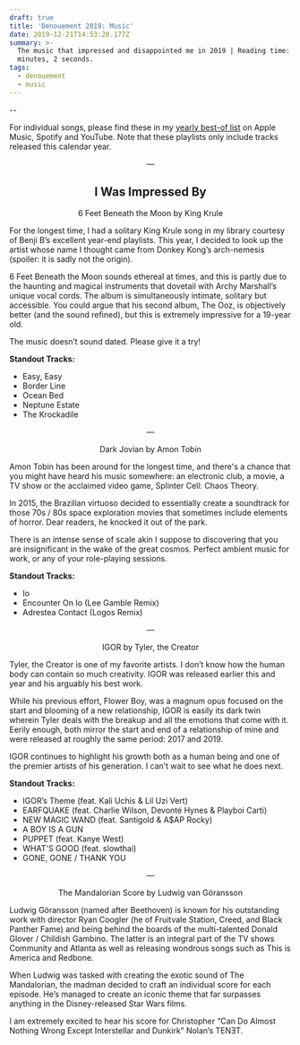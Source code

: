 ```yaml
---
draft: true
title: 'Denouement 2019: Music'
date: 2019-12-21T14:53:20.177Z
summary: >-
  The music that impressed and disappointed me in 2019 | Reading time: 8
  minutes, 2 seconds.
tags:
  - denouement
  - music
---
```

\--

For individual songs, please find these in my [yearly best-of list](https://blog.iamedson.com/posts/denouement-2019:-interlude/) on Apple Music, Spotify and YouTube. Note that these playlists only include tracks released this calendar year.

<p align="center"> — </p>

<h2 style="text-align: center;">I Was Impressed By</h2>

<figcaption style="text-align: center;">6 Feet Beneath the Moon by King Krule</figcaption>

For the longest time, I had a solitary King Krule song in my library courtesy of Benji B’s excellent year-end playlists. This year, I decided to look up the artist whose name I thought came from Donkey Kong’s arch-nemesis (spoiler: it is sadly not the origin). 

6 Feet Beneath the Moon sounds ethereal at times, and this is partly due to the haunting and magical instruments that dovetail with Archy Marshall’s unique vocal cords. The album is simultaneously intimate, solitary but accessible. You could argue that his second album, The Ooz, is objectively better (and the sound refined), but this is extremely impressive for a 19-year old.

The music doesn’t sound dated. Please give it a try!

**Standout Tracks:**

* Easy, Easy
* Border Line
* Ocean Bed
* Neptune Estate
* The Krockadile

<p align="center"> — </p>

<figcaption style="text-align: center;">Dark Jovian by Amon Tobin</figcaption>

Amon Tobin has been around for the longest time, and there's a chance that you might have heard his music somewhere: an electronic club, a movie, a TV show or the acclaimed video game, Splinter Cell: Chaos Theory.

In 2015, the Brazilian virtuoso decided to essentially create a soundtrack for those 70s / 80s space exploration movies that sometimes include elements of horror. Dear readers, he knocked it out of the park.

There is an intense sense of scale akin I suppose to discovering that you are insignificant in the wake of the great cosmos. Perfect ambient music for work, or any of your role-playing sessions.

**Standout Tracks:**

* Io
* Encounter On Io (Lee Gamble Remix)
* Adrestea Contact (Logos Remix)

<p align="center"> — </p>

<figcaption style="text-align: center;">IGOR by Tyler, the Creator</figcaption>

Tyler, the Creator is one of my favorite artists. I don’t know how the human body can contain so much creativity. IGOR was released earlier this and year and his arguably his best work.

While his previous effort, Flower Boy,  was a magnum opus focused on the start and blooming of a new relationship, IGOR is easily its dark twin wherein Tyler deals with the breakup and all the emotions that come with it. Eerily enough, both mirror the start and end of a relationship of mine and were released at roughly the same period: 2017 and 2019.

IGOR continues to highlight his growth both as a human being and one of the premier artists of his generation. I can’t wait to see what he does next.

**Standout Tracks:**

* IGOR’s Theme (feat. Kali Uchis & Lil Uzi Vert)
* EARFQUAKE (feat. Charlie Wilson, Devonté Hynes & Playboi Carti)
* NEW MAGIC WAND (feat. Santigold & A$AP Rocky)
* A BOY IS A GUN
* PUPPET (feat. Kanye West)
* WHAT'S GOOD (feat. slowthai)
* GONE, GONE / THANK YOU

<p align="center"> — </p>

<figcaption style="text-align: center;">The Mandalorian Score by Ludwig van Göransson</figcaption>

Ludwig Göransson (named after Beethoven) is known for his outstanding work with director Ryan Coogler (he of Fruitvale Station, Creed, and Black Panther Fame) and being behind the boards of the multi-talented Donald Glover / Childish Gambino. The latter is an integral part of the TV shows  Community and Atlanta as well as releasing wondrous songs such as This is America and Redbone.

When Ludwig was tasked with creating the exotic sound of The Mandalorian, the madman decided to craft an individual score for each episode. He’s managed to create an iconic theme that far surpasses anything in the Disney-released Star Wars films.

I am extremely excited to hear his score for Christopher “Can Do Almost Nothing Wrong Except Interstellar and Dunkirk” Nolan’s TENƎT.
